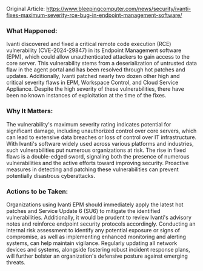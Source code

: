 Original Article: https://www.bleepingcomputer.com/news/security/ivanti-fixes-maximum-severity-rce-bug-in-endpoint-management-software/

### What Happened:

Ivanti discovered and fixed a critical remote code execution (RCE) vulnerability (CVE-2024-29847) in its Endpoint Management software (EPM), which could allow unauthenticated attackers to gain access to the core server. This vulnerability stems from a deserialization of untrusted data flaw in the agent portal and has been resolved through hot patches and updates. Additionally, Ivanti patched nearly two dozen other high and critical severity flaws in EPM, Workspace Control, and Cloud Service Appliance. Despite the high severity of these vulnerabilities, there have been no known instances of exploitation at the time of the fixes.

### Why It Matters:

The vulnerability's maximum severity rating indicates potential for significant damage, including unauthorized control over core servers, which can lead to extensive data breaches or loss of control over IT infrastructure. With Ivanti's software widely used across various platforms and industries, such vulnerabilities put numerous organizations at risk. The rise in fixed flaws is a double-edged sword, signaling both the presence of numerous vulnerabilities and the active efforts toward improving security. Proactive measures in detecting and patching these vulnerabilities can prevent potentially disastrous cyberattacks.

### Actions to be Taken:

Organizations using Ivanti EPM should immediately apply the latest hot patches and Service Update 6 (SU6) to mitigate the identified vulnerabilities. Additionally, it would be prudent to review Ivanti's advisory notes and reinforce endpoint security protocols accordingly. Conducting an internal risk assessment to identify any potential exposure or signs of compromise, as well as implementing enhanced monitoring and alerting systems, can help maintain vigilance. Regularly updating all network devices and systems, alongside fostering robust incident response plans, will further bolster an organization's defensive posture against emerging threats.